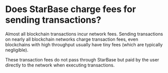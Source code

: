 # Does StarBase charge fees for sending transactions?

Almost all blockchain transactions incur network fees. Sending transactions on nearly all blockchain networks charge transaction fees, even blockchains with high throughput usually have tiny fees (which are typically negligible).

These transaction fees do not pass through StarBase but paid by the user directly to the network when executing transactions.


